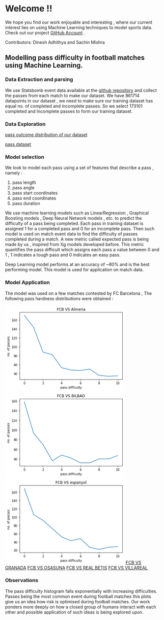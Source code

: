 # Welcome !!

We hope you find our work enjoyable and interesting , where our current interest lies on  using  Machine Learning techniques to model sports data.
Check out our project [GitHub Account](https://github.com/Dinesh-Adhithya-H/Machine-learning-in-Football) .

Contributors: Dinesh Adhithya and Sachin Mishra

## Modelling pass difficulty in football matches using Machine Learning.


### Data Extraction and parsing

We use Statsbomb event data available at the [github repository](https://github.com/statsbomb/open-data) and collect the passes from each match to make our dataset.
We have 861714 datapoints in our dataset ,  we need to make sure our training dataset has equal no. of completed and incomplete passes. So we select 173101 completed and Incomplete passes to form our training dataset.


### Data Exploration

[pass outcome distribution of our dataset](https://github.com/Dinesh-Adhithya-H/sports-analytics/blob/master/pass_distribution.png)

[pass dataset](https://github.com/Dinesh-Adhithya-H/sports-analytics/blob/master/passes_exploration.png)


### Model selection

We look to model each pass using a set of features that describe a pass , namely :

1. pass length
2. pass angle
3. pass start coordinates
4. pass end coordinates 
5. pass duration

We use machine learning models such as LinearRegression , Graphical Boosting models , Deep Neural Network models , etc. to predict the difficulty of a pass being completed.
Each pass in training dataset is assigned 1 for a completed pass and 0 for an incomplete pass. Then such model is used on match event data to find the difficulty of passes completed during a match. A new metric called expected pass is being made by us , inspired from Xg models developed before. This metric quantifies the pass difficult which assigns each pass a value between 0 and 1 , 1 indicates a tough pass and 0 indicates an easy pass.

Deep Learning model performs at an accuracy of ~80% and is the best performing model. This model is used for application on match data.


### Model Application

The model was used on a few matches contested by FC Barcelona , The following pass hardness distributions were obtained :

![FCB VS ALMERIA](https://github.com/Dinesh-Adhithya-H/sports-analytics/blob/master/fcb%20vs%20almeria.png)
![FCB VS BILBAO](https://github.com/Dinesh-Adhithya-H/sports-analytics/blob/master/fcb%20vs%20bilbao.png)
![FCB VS ESPANYOL](https://github.com/Dinesh-Adhithya-H/sports-analytics/blob/master/fcb%20vs%20espanyol.png)
[FCB VS GRANADA](https://github.com/Dinesh-Adhithya-H/sports-analytics/blob/master/fcb%20vs%20granada.png)
[FCB VS OSASUNA](https://github.com/Dinesh-Adhithya-H/sports-analytics/blob/master/fcb%20vs%20osasuna.png)
[FCB VS REAL BETIS](https://github.com/Dinesh-Adhithya-H/sports-analytics/blob/master/fcb%20vs%20real%20betis.png)
[FCB VS VILLAREAL](https://github.com/Dinesh-Adhithya-H/sports-analytics/blob/master/fcb%20vs%20villareal.png)

### Observations

The pass difficulty histogram falls exponentially with increasing difficulties. Passes being the most common event during football matches this plots give us an idea how risk is
optimised during football matches. Our work ponders more deeply on how a closed group of humans interact with each other and possible application of such ideas is being explored upon.




